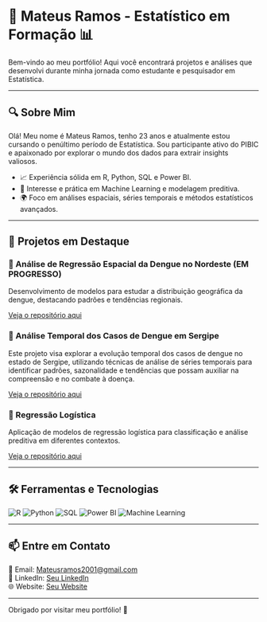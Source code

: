 # 🧮 Mateus Ramos - Estatístico em Formação 📊

Bem-vindo ao meu portfólio! Aqui você encontrará projetos e análises que desenvolvi durante minha jornada como estudante e pesquisador em Estatística.

---

## 🔍 Sobre Mim
Olá! Meu nome é Mateus Ramos, tenho 23 anos e atualmente estou cursando o penúltimo período de Estatística. Sou participante ativo do PIBIC e apaixonado por explorar o mundo dos dados para extrair insights valiosos.

- 📈 Experiência sólida em R, Python, SQL e Power BI.
- 🤖 Interesse e prática em Machine Learning e modelagem preditiva.
- 🌍 Foco em análises espaciais, séries temporais e métodos estatísticos avançados.

---

## 🌟 Projetos em Destaque
### 📌 Análise de Regressão Espacial da Dengue no Nordeste (EM PROGRESSO)
Desenvolvimento de modelos para estudar a distribuição geográfica da dengue, destacando padrões e tendências regionais.

[Veja o repositório aqui](https://github.com/Mateuszsr/PIBIC---DENGUE-2024---NORDESTE)

### 📌 Análise Temporal dos Casos de Dengue em Sergipe
Este projeto visa explorar a evolução temporal dos casos de dengue no estado de Sergipe, utilizando técnicas de análise de séries temporais para identificar padrões, sazonalidade e tendências que possam auxiliar na compreensão e no combate à doença.

[Veja o repositório aqui](https://github.com/Mateuszsr/Analise-Temporal---DENGUE-SE)

### 📌 Regressão Logística
Aplicação de modelos de regressão logística para classificação e análise preditiva em diferentes contextos.

[Veja o repositório aqui](#)

---

## 🛠️ Ferramentas e Tecnologias
![R](https://img.shields.io/badge/R-276DC3?style=for-the-badge&logo=r&logoColor=white)
![Python](https://img.shields.io/badge/Python-3776AB?style=for-the-badge&logo=python&logoColor=white)
![SQL](https://img.shields.io/badge/SQL-4479A1?style=for-the-badge&logo=sqlite&logoColor=white)
![Power BI](https://img.shields.io/badge/Power_BI-F2C811?style=for-the-badge&logo=powerbi&logoColor=black)
![Machine Learning](https://img.shields.io/badge/Machine_Learning-00897B?style=for-the-badge&logo=scikit-learn&logoColor=white)

---

## 📫 Entre em Contato
📧 Email: [Mateusramos2001@gmail.com](mailto:Mateusramos2001@gmail.com)  
💼 LinkedIn: [Seu LinkedIn](https://www.linkedin.com/)  
🌐 Website: [Seu Website](https://seusite.com)  

---

Obrigado por visitar meu portfólio! 🚀
